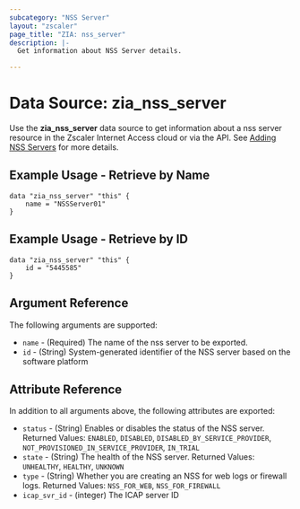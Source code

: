 ```yaml
---
subcategory: "NSS Server"
layout: "zscaler"
page_title: "ZIA: nss_server"
description: |-
  Get information about NSS Server details.

---
```

# Data Source: zia_nss_server

Use the **zia_nss_server** data source to get information about a nss server resource in the Zscaler Internet Access cloud or via the API.
See [Adding NSS Servers](https://help.zscaler.com/zia/adding-nss-servers) for more details.

## Example Usage - Retrieve by Name

```hcl
data "zia_nss_server" "this" {
    name = "NSSServer01"
}
```

## Example Usage - Retrieve by ID

```hcl
data "zia_nss_server" "this" {
    id = "5445585"
}
```

## Argument Reference

The following arguments are supported:

* `name` - (Required) The name of the nss server to be exported.
* `id` - (String) System-generated identifier of the NSS server based on the software platform

## Attribute Reference

In addition to all arguments above, the following attributes are exported:

* `status` - (String) Enables or disables the status of the NSS server. Returned Values: `ENABLED`, `DISABLED`, `DISABLED_BY_SERVICE_PROVIDER`, `NOT_PROVISIONED_IN_SERVICE_PROVIDER`, `IN_TRIAL`
* `state` - (String) The health of the NSS server. Returned Values:  `UNHEALTHY`, `HEALTHY`, `UNKNOWN`
* `type` - (String) Whether you are creating an NSS for web logs or firewall logs. Returned Values:  `NSS_FOR_WEB`, `NSS_FOR_FIREWALL`
* `icap_svr_id` - (integer) The ICAP server ID
